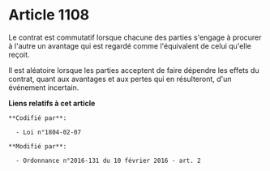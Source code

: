 # Article 1108

Le contrat est commutatif lorsque chacune des parties s'engage à procurer à l'autre un avantage qui est regardé comme
l'équivalent de celui qu'elle reçoit. 

Il est aléatoire lorsque les parties acceptent de faire dépendre les effets du contrat, quant aux avantages et aux pertes qui
en résulteront, d'un événement incertain.

**Liens relatifs à cet article**

	**Codifié par**:

	  - Loi n°1804-02-07

	**Modifié par**:

	  - Ordonnance n°2016-131 du 10 février 2016 - art. 2
